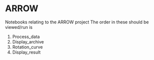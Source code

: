 # ARROW
Notebooks relating to the ARROW project
The order in these should be viewed/run is
1. Process_data
2. Display_archive
3. Rotation_curve
4. Display_result
